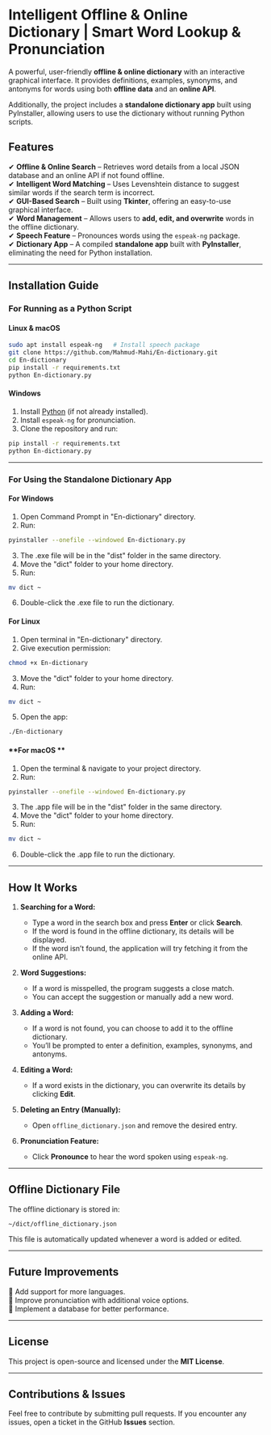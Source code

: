 # **Intelligent Offline & Online Dictionary | Smart Word Lookup & Pronunciation**  

A powerful, user-friendly **offline & online dictionary** with an interactive graphical interface. It provides definitions, examples, synonyms, and antonyms for words using both **offline data** and an **online API**.

Additionally, the project includes a **standalone dictionary app** built using PyInstaller, allowing users to use the dictionary without running Python scripts.

## **Features**  

✔ **Offline & Online Search** – Retrieves word details from a local JSON database and an online API if not found offline.  
✔ **Intelligent Word Matching** – Uses Levenshtein distance to suggest similar words if the search term is incorrect.  
✔ **GUI-Based Search** – Built using **Tkinter**, offering an easy-to-use graphical interface.  
✔ **Word Management** – Allows users to **add, edit, and overwrite** words in the offline dictionary.  
✔ **Speech Feature** – Pronounces words using the `espeak-ng` package.  
✔ **Dictionary App** – A compiled **standalone app** built with **PyInstaller**, eliminating the need for Python installation.

---

## **Installation Guide**  

### **For Running as a Python Script**

#### **Linux & macOS**
```sh
sudo apt install espeak-ng   # Install speech package
git clone https://github.com/Mahmud-Mahi/En-dictionary.git  
cd En-dictionary  
pip install -r requirements.txt  
python En-dictionary.py  
```

#### **Windows**
1. Install [Python](https://www.python.org/downloads/) (if not already installed).  
2. Install `espeak-ng` for pronunciation.  
3. Clone the repository and run:
```sh
pip install -r requirements.txt  
python En-dictionary.py  
```

---

### **For Using the Standalone Dictionary App**

#### **For Windows**
1. Open Command Prompt in "En-dictionary" directory.
2. Run:
```sh
pyinstaller --onefile --windowed En-dictionary.py
```
3. The .exe file will be in the "dist" folder in the same directory.
4. Move the "dict" folder to your home directory.
5. Run:
```sh
mv dict ~
```
6. Double-click the .exe file to run the dictionary.

#### **For Linux**
1. Open terminal in "En-dictionary" directory.  
2. Give execution permission:
```sh
chmod +x En-dictionary
```
3. Move the "dict" folder to your home directory.
4. Run:
```sh
mv dict ~
```
5. Open the app:
```sh
./En-dictionary
```

#### **For macOS **
1. Open the terminal & navigate to your project directory.  
2. Run:
```sh
pyinstaller --onefile --windowed En-dictionary.py
```
3. The .app file will be in the "dist" folder in the same directory.
4. Move the "dict" folder to your home directory.
5. Run:
```sh
mv dict ~
```
6. Double-click the .app file to run the dictionary.

___

## **How It Works**  

1. **Searching for a Word:**  
   - Type a word in the search box and press **Enter** or click **Search**.  
   - If the word is found in the offline dictionary, its details will be displayed.  
   - If the word isn’t found, the application will try fetching it from the online API.  

2. **Word Suggestions:**  
   - If a word is misspelled, the program suggests a close match.  
   - You can accept the suggestion or manually add a new word.  

3. **Adding a Word:**  
   - If a word is not found, you can choose to add it to the offline dictionary.  
   - You’ll be prompted to enter a definition, examples, synonyms, and antonyms.  

4. **Editing a Word:**  
   - If a word exists in the dictionary, you can overwrite its details by clicking **Edit**.  

5. **Deleting an Entry (Manually):**  
   - Open `offline_dictionary.json` and remove the desired entry.  

6. **Pronunciation Feature:**  
   - Click **Pronounce** to hear the word spoken using `espeak-ng`.  

---

## **Offline Dictionary File**  
The offline dictionary is stored in:  
```
~/dict/offline_dictionary.json
```
This file is automatically updated whenever a word is added or edited.

---

## **Future Improvements**  
🔹 Add support for more languages.  
🔹 Improve pronunciation with additional voice options.  
🔹 Implement a database for better performance.  

---

## **License**  
This project is open-source and licensed under the **MIT License**.  

---

## **Contributions & Issues**  
Feel free to contribute by submitting pull requests. If you encounter any issues, open a ticket in the GitHub **Issues** section.
